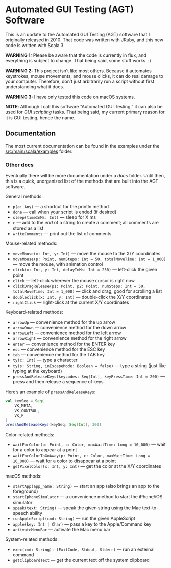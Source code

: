 # Automated GUI Testing (AGT) Software

This is an update to the Automated GUI Testing (AGT) software that I originally
released in 2010. That code was written with JRuby, and this new code is written
with Scala 3.

**WARNING 1:** Please be aware that the code is currently in flux, and everything is 
subject to change. That being said, some stuff works. :)

**WARNING 2:** This project isn’t like most others. Because it automates keystrokes,
mouse movements, and mouse clicks, it can do real damage to your computer. Therefore,
don’t just arbitrarily run a script without first understanding what it does.

**WARNING 3:** I have only tested this code on macOS systems.

**NOTE**: Although I call this software “Automated GUI Testing,” it can also be
used for *GUI scripting* tasks. That being said, my current primary reason for it
is GUI testing, hence the name.


## Documentation

The most current documentation can be found in the examples under the
[src/main/scala/examples](src/main/scala/examples) folder.

### Other docs

Eventually there will be more documentation under a _docs_ folder.
Until then, this is a quick, unorganized list of the methods that are built into the AGT software.

General methods:
- `p(a: Any)` — a shortcut for the println method
- `done` — call when your script is ended (if desired)
- `sleep(timeInMs: Int)` — sleep for X ms
- `c` — add to the *end* of a string to create a comment; all comments are stored as a list
- `writeComments` — print out the list of comments

Mouse-related methods:
- `moveMouse(x: Int, y: Int)` — move the mouse to the X/Y coordinates
- `moveMouse(p: Point, numSteps: Int = 50, totalMoveTime: Int = 1_000)` — move the mouse, with animation control
- `click(x: Int, y: Int, delayInMs: Int = 250)` — left-click the given point
- `click` — left-click wherever the mouse cursor is right now
- `clickDragRelease(p1: Point, p2: Point, numSteps: Int = 50, totalMoveTime: Int = 1_000)` — click and drag, good for scrolling a list
- `doubleclick(x: Int, y: Int)` — double-click the X/Y coordinates
- `rightClick` — right-click at the current X/Y coordinates

Keyboard-related methods:
- `arrowUp` — convenience method for the up arrow
- `arrowDown` — convenience method for the down arrow
- `arrowLeft` — convenience method for the left arrow
- `arrowRight` — convenience method for the right arrow
- `enter` — convenience method for the ENTER key
- `esc` — convenience method for the ESC key
- `tab` — convenience method for the TAB key
- `ty(c: Int)` — type a character
- `ty(s: String, inEscapeMode: Boolean = false)` — type a string (just like typing at the keyboard)
- `pressAndReleaseKeys(keycodes: Seq[Int], keyPressTime: Int = 200)` — press and then release a sequence of keys

Here’s an example of `pressAndReleaseKeys`:

```scala
val keySeq = Seq(
    VK_META,
    VK_CONTROL,
    VK_F
)
pressAndReleaseKeys(keySeq: Seq[Int], 300)
```

Color-related methods:
- `waitForColor(p: Point, c: Color, maxWaitTime: Long = 10_000)` — wait for a color to appear at a point
- `waitForColorToGoAway(p: Point, c: Color, maxWaitTime: Long = 10_000)` — wait for a color to disappear at a point
- `getPixelColor(x: Int, y: Int)` — get the color at the X/Y coordinates

macOS methods:
- `startApp(app_name: String)` — start an app (also brings an app to the foreground)
- `startIphoneSimulator` — a convenience method to start the iPhone/iOS simulator
- `speak(text: String)` — speak the given string using the Mac text-to-speech ability
- `runAppleScript(cmd: String)` — run the given AppleScript
- `apple(key: Int | Char)` — pass a key to the Apple/Command key
- `activateMenuBar` — activate the Mac menu bar

System-related methods:
- `exec(cmd: String): (ExitCode, Stdout, Stderr)` — run an external command
- `getClipboardText` — get the current text off the system clipboard




